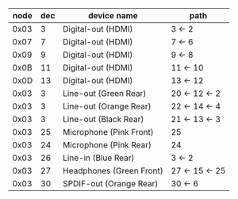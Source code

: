 | node | dec | device name | path |
| ---  | --- | ---         | ---  |
| 0x03 | 3   | Digital-out (HDMI) | 3 ← 2 |
| 0x07 | 7   | Digital-out (HDMI) | 7 ← 6 |
| 0x09 | 9   | Digital-out (HDMI) | 9 ← 8 |
| 0x0B | 11  | Digital-out (HDMI) | 11 ← 10 |
| 0x0D | 13  | Digital-out (HDMI) | 13 ← 12 |
| 0x03 | 3   | Line-out (Green Rear) | 20 ← 12 ← 2 |
| 0x03 | 3   | Line-out (Orange Rear) | 22 ← 14 ← 4 |
| 0x03 | 3   | Line-out (Black Rear) | 21 ← 13 ← 3 |
| 0x03 | 25  | Microphone (Pink Front) | 25 |
| 0x03 | 24  | Microphone (Pink Rear) | 24  |
| 0x03 | 26  | Line-in (Blue Rear) | 3 ← 2 |
| 0x03 | 27  | Headphones (Green Front) | 27 ← 15 ← 25 |
| 0x03 | 30  | SPDIF-out (Orange Rear) | 30 ← 6 |
